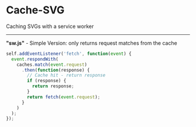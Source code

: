 # Cache-SVG
Caching SVGs with a service worker
     
     
***

**"sw.js"** - Simple Version: only returns request matches from the cache
```js
self.addEventListener('fetch', function(event) {
  event.respondWith(
    caches.match(event.request)
      .then(function(response) {
        // Cache hit - return response
        if (response) {
          return response;
        }
        return fetch(event.request);
      }
    )
  );
});
```
